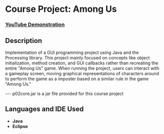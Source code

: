 <h1>Course Project: Among Us</h1>

 ### [YouTube Demonstration](https://youtu.be/7eJexJVCqJo)

<h2>Description</h2>
Implementation of a GUI programming project using Java and the Processing library. This project mainly focused on concepts like object initialization, method creation, and GUI callbacks rather than recreating the entire "Among Us" game. When running the project, users can interact with a gameplay screen, moving graphical representations of characters around to perform the game as a imposter based on a similar rule in the game "Among Us."

--- p02core.jar is a jar file provided for this course project
<br />


<h2>Languages and IDE Used</h2>

- <b>Java</b> 
- <b>Eclipse</b>



<!--
 ```diff
- text in red
+ text in green
! text in orange
# text in gray
@@ text in purple (and bold)@@
```
--!>
